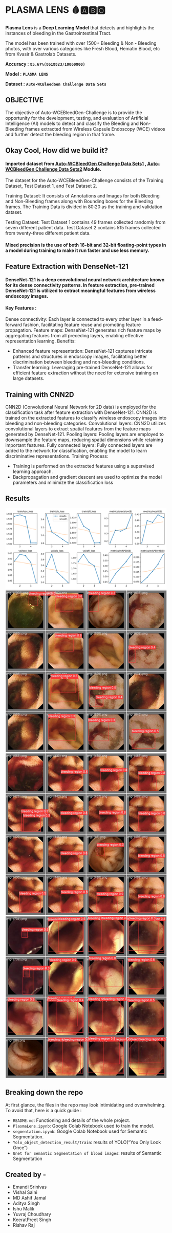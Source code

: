 # PLASMA LENS 🩸🅰️🅱️🅾️

**Plasma Lens** is a **Deep Learning Model** that detects and highlights the instances of bleeding in the Gastrointestinal Tract.
                 
The model has been trained with over 1500+ Bleeding & Non - Bleeding photos, with over various categories like Fresh Blood, Hematin Blood, etc from Kvasir & Gastrolab Datasets.

**Accuracy :** **`85.67%(8618823/10060800)`**

**Model :** **`PLASMA LENS`**

**Dataset :** **`Auto-WCBleedGen Challenge Data Sets`**

## OBJECTIVE
The objective of Auto-WCEBleedGen-Challenge is to provide the opportunity for the development, testing, and evaluation of Artificial Intelligence (AI) models to detect and classify the Bleeding and Non-Bleeding frames extracted from Wireless Capsule Endoscopy (WCE) videos and further detect the bleeding region in that frame.

## Okay Cool, How did we build it?

#### Imported dataset from **[Auto-WCBleedGen Challenge Data Sets1](https://zenodo.org/records/10642779)** , **[Auto-WCBleedGen Challenge Data Sets2](https://zenodo.org/records/10156571)** Module.

The dataset for the Auto-WCEBleedGen-Challenge consists of the Training Dataset, Test Dataset 1, and Test Dataset 2.

Training Dataset: It consists of Annotations and Images for both Bleeding and Non-Bleeding frames along with Bounding boxes for the Bleeding frames. The Training Data is divided in 80:20 as the training and validation dataset.

Testing Dataset: Test Dataset 1 contains 49 frames collected randomly from seven different patient data. Test Dataset 2 contains 515 frames collected from twenty-three different patient data.

#### Mixed precision is the use of both 16-bit and 32-bit floating-point types in a model during training to make it **run faster** and use **less memory**.

## Feature Extraction with DenseNet-121

#### DenseNet-121 is a deep convolutional neural network architecture known for its dense connectivity patterns. In feature extraction, pre-trained DenseNet-121 is utilized to extract meaningful features from wireless endoscopy images.

#### Key Features :
Dense connectivity: Each layer is connected to every other layer in a feed-forward fashion, facilitating feature reuse and promoting feature propagation.
Feature maps: DenseNet-121 generates rich feature maps by aggregating features from all preceding layers, enabling effective representation learning.
Benefits:
  - Enhanced feature representation: DenseNet-121 captures intricate patterns and structures in endoscopy images, facilitating better discrimination between bleeding and non-bleeding conditions.
  - Transfer learning: Leveraging pre-trained DenseNet-121 allows for efficient feature extraction without the need for extensive training on large datasets.

## Training with CNN2D

CNN2D (Convolutional Neural Network for 2D data) is employed for the classification task after feature extraction with DenseNet-121. CNN2D is trained on the extracted features to classify wireless endoscopy images into bleeding and non-bleeding categories.
Convolutional layers: CNN2D utilizes convolutional layers to extract spatial features from the feature maps generated by DenseNet-121.
Pooling layers: Pooling layers are employed to downsample the feature maps, reducing spatial dimensions while retaining important features.
Fully connected layers: Fully connected layers are added to the network for classification, enabling the model to learn discriminative representations.
Training Process:
  - Training is performed on the extracted features using a supervised learning approach.
  - Backpropagation and gradient descent are used to optimize the model parameters and minimize the classification loss

## Results
![results.png](Yolo_object_detection_result/train/results.png)
![val_batch0_pred.jpg](Yolo_object_detection_result/train/val_batch0_pred.jpg)
![val_batch1_pred.jpg](Yolo_object_detection_result/train/val_batch1_pred.jpg)
![val_batch2_pred.jpg](Yolo_object_detection_result/train/val_batch2_pred.jpg)


## Breaking down the repo

At first glance, the files in the repo may look intimidating and overwhelming. To avoid that, here is a quick guide :

* `README.md`: Functioning and details of the whole project.
* `PlasmaLens.ipynb`: Google Colab Notebook used to train the model.
* `segmentation.ipynb`: Google Colab Notebook used for Semantic Segmentation.
* `Yolo_object_detection_result/train`: results of YOLO(“You Only Look Once”)
* `Unet for Semantic Segmentation of blood images`: results of Semantic Segmentation

## Created by - 

*  Emandi Srinivas
*  Vishal Saini
*  MD Ashif Jamal
*  Aditya Singh
*  Ishu Malik
*  Yuvraj Choudhary
*  KeeratPreet Singh
*  Rishav Raj

